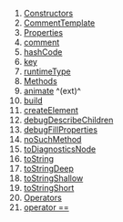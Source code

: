 1.  [Constructors](./CommentTemplate-class#constructors.md)
2.  [CommentTemplate](./CommentTemplate/CommentTemplate.md)
3.  [Properties](./CommentTemplate-class#instance-properties.md)
4.  [comment](./CommentTemplate/comment.md)
5.  [hashCode](https://api.flutter.dev/flutter/widgets/Widget/hashCode.html)
6.  [key](https://api.flutter.dev/flutter/widgets/Widget/key.html)
7.  [runtimeType](https://api.flutter.dev/flutter/dart-core/Object/runtimeType.html)
8.  [Methods](./CommentTemplate-class#instance-methods.md)
9.  [animate](https://pub.dev/documentation/flutter_animate/4.5.0/flutter_animate/AnimateWidgetExtensions/animate.html)
    ^(ext)^
10. [build](./CommentTemplate/build.md)
11. [createElement](https://api.flutter.dev/flutter/widgets/StatelessWidget/createElement.html)
12. [debugDescribeChildren](https://api.flutter.dev/flutter/foundation/DiagnosticableTree/debugDescribeChildren.html)
13. [debugFillProperties](https://api.flutter.dev/flutter/widgets/Widget/debugFillProperties.html)
14. [noSuchMethod](https://api.flutter.dev/flutter/dart-core/Object/noSuchMethod.html)
15. [toDiagnosticsNode](https://api.flutter.dev/flutter/foundation/DiagnosticableTree/toDiagnosticsNode.html)
16. [toString](https://api.flutter.dev/flutter/foundation/Diagnosticable/toString.html)
17. [toStringDeep](https://api.flutter.dev/flutter/foundation/DiagnosticableTree/toStringDeep.html)
18. [toStringShallow](https://api.flutter.dev/flutter/foundation/DiagnosticableTree/toStringShallow.html)
19. [toStringShort](https://api.flutter.dev/flutter/widgets/Widget/toStringShort.html)
20. [Operators](./CommentTemplate-class#operators.md)
21. [operator
    ==](https://api.flutter.dev/flutter/widgets/Widget/operator_equals.html)
